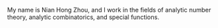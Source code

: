 My name is Nian Hong Zhou, and I work in the fields of analytic number theory, analytic combinatorics, and special functions.
